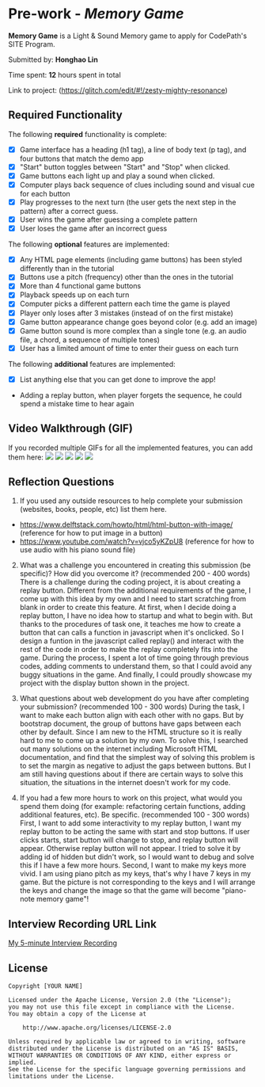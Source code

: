# Pre-work - *Memory Game*

**Memory Game** is a Light & Sound Memory game to apply for CodePath's SITE Program. 

Submitted by: **Honghao Lin**

Time spent: **12** hours spent in total

Link to project: (https://glitch.com/edit/#!/zesty-mighty-resonance)

## Required Functionality

The following **required** functionality is complete:

* [x] Game interface has a heading (h1 tag), a line of body text (p tag), and four buttons that match the demo app
* [x] "Start" button toggles between "Start" and "Stop" when clicked. 
* [x] Game buttons each light up and play a sound when clicked. 
* [x] Computer plays back sequence of clues including sound and visual cue for each button
* [x] Play progresses to the next turn (the user gets the next step in the pattern) after a correct guess. 
* [x] User wins the game after guessing a complete pattern
* [x] User loses the game after an incorrect guess

The following **optional** features are implemented:

* [x] Any HTML page elements (including game buttons) has been styled differently than in the tutorial
* [x] Buttons use a pitch (frequency) other than the ones in the tutorial
* [x] More than 4 functional game buttons
* [x] Playback speeds up on each turn
* [x] Computer picks a different pattern each time the game is played
* [x] Player only loses after 3 mistakes (instead of on the first mistake)
* [x] Game button appearance change goes beyond color (e.g. add an image)
* [x] Game button sound is more complex than a single tone (e.g. an audio file, a chord, a sequence of multiple tones)
* [x] User has a limited amount of time to enter their guess on each turn

The following **additional** features are implemented:

- [x] List anything else that you can get done to improve the app!
- Adding a replay button, when player forgets the sequence, he could spend a mistake time to hear again

## Video Walkthrough (GIF)

If you recorded multiple GIFs for all the implemented features, you can add them here:
![](https://i.imgur.com/xUNh7sM.gif)
![](https://i.imgur.com/0OC0Apf.gif)
![](https://i.imgur.com/xt7UVXg.gif)
![](https://i.imgur.com/vzVk5Mw.gif)
![](https://i.imgur.com/ORe9n4V.gif)


## Reflection Questions
1. If you used any outside resources to help complete your submission (websites, books, people, etc) list them here. 
- https://www.delftstack.com/howto/html/html-button-with-image/ (reference for how to put image in a button)
- https://www.youtube.com/watch?v=vjco5yKZpU8 (reference for how to use audio with his piano sound file)

2. What was a challenge you encountered in creating this submission (be specific)? How did you overcome it? (recommended 200 - 400 words) 
There is a challenge during the coding project, it is about creating a replay button. Different from the additional requirements of the game, I come up with this idea by my own and I need to start scratching from blank in order to create this feature. At first, when I decide doing a replay button, I have no idea how to startup and what to begin with. But thanks to the procedures of task one, it teaches me how to create a button that can calls a function in javascript when it's onclicked. So I design a funtion in the javascript called replay() and interact with the rest of the code in order to make the replay completely fits into the game. During the process, I spent a lot of time going through previous codes, adding comments to understand them, so that I could avoid any buggy situations in the game. And finally, I could proudly showcase my project with the display button shown in the project.

3. What questions about web development do you have after completing your submission? (recommended 100 - 300 words) 
During the task, I want to make each button align with each other with no gaps. But by bootstrap document, the group of buttons have gaps between each other by default. Since I am new to the HTML structure so it is really hard to me to come up a solution by my own. To solve this, I searched out many solutions on the internet including Microsoft HTML documentation, and find that the simplest way of solving this problem is to set the margin as negative to adjust the gaps between buttons. But I am still having questions about if there are certain ways to solve this situation, the situations in the internet doesn't work for my code. 

4. If you had a few more hours to work on this project, what would you spend them doing (for example: refactoring certain functions, adding additional features, etc). Be specific. (recommended 100 - 300 words) 
First, I want to add some interactivity to my replay button, I want my replay button to be acting the same with start and stop buttons. If user clicks starts, start button will change to stop, and replay button will appear. Otherwise replay button will not appear. I tried to solve it by adding id of hidden but didn't work, so I would want to debug and solve this if I have a few more hours. 
Second, I want to make my keys more vivid. I am using piano pitch as my keys, that's why I have 7 keys in my game. But the picture is not corresponding to the keys and I will arrange the keys and change the image so that the game will become "piano-note memory game"!



## Interview Recording URL Link

[My 5-minute Interview Recording](https://ucsd.zoom.us/rec/share/lDKdVWY1sqZT0K1vjznvx48Y4sMR_xMRRT8xibabkHftl5yiXw6jYoPYCQmShGjo.NM8ifHnwFcDqAQ-A)


## License

    Copyright [YOUR NAME]

    Licensed under the Apache License, Version 2.0 (the "License");
    you may not use this file except in compliance with the License.
    You may obtain a copy of the License at

        http://www.apache.org/licenses/LICENSE-2.0

    Unless required by applicable law or agreed to in writing, software
    distributed under the License is distributed on an "AS IS" BASIS,
    WITHOUT WARRANTIES OR CONDITIONS OF ANY KIND, either express or implied.
    See the License for the specific language governing permissions and
    limitations under the License.